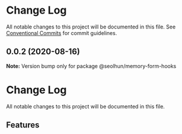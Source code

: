 # Change Log

All notable changes to this project will be documented in this file.
See [Conventional Commits](https://conventionalcommits.org) for commit guidelines.

## 0.0.2 (2020-08-16)

**Note:** Version bump only for package @seolhun/memory-form-hooks





# Change Log

All notable changes to this project will be documented in this file.

## Features
